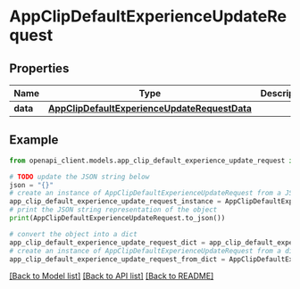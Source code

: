 # AppClipDefaultExperienceUpdateRequest


## Properties

Name | Type | Description | Notes
------------ | ------------- | ------------- | -------------
**data** | [**AppClipDefaultExperienceUpdateRequestData**](AppClipDefaultExperienceUpdateRequestData.md) |  | 

## Example

```python
from openapi_client.models.app_clip_default_experience_update_request import AppClipDefaultExperienceUpdateRequest

# TODO update the JSON string below
json = "{}"
# create an instance of AppClipDefaultExperienceUpdateRequest from a JSON string
app_clip_default_experience_update_request_instance = AppClipDefaultExperienceUpdateRequest.from_json(json)
# print the JSON string representation of the object
print(AppClipDefaultExperienceUpdateRequest.to_json())

# convert the object into a dict
app_clip_default_experience_update_request_dict = app_clip_default_experience_update_request_instance.to_dict()
# create an instance of AppClipDefaultExperienceUpdateRequest from a dict
app_clip_default_experience_update_request_from_dict = AppClipDefaultExperienceUpdateRequest.from_dict(app_clip_default_experience_update_request_dict)
```
[[Back to Model list]](../README.md#documentation-for-models) [[Back to API list]](../README.md#documentation-for-api-endpoints) [[Back to README]](../README.md)


